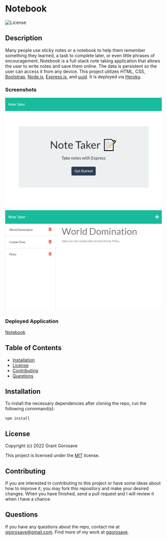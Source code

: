 # Notebook
![License](https://img.shields.io/badge/License-MIT-blue)

## Description
Many people use sticky notes or a notebook to help them remember something they learned, a task to complete later, or even little phrases of encouragement. Notebook is a full-stack note taking application that allows the user to write notes and save them online. The data is persistent so the user can access it from any device. This project utilizes HTML, CSS, [Bootstrap](https://getbootstrap.com/docs/5.2/getting-started/introduction/), [Node.js](https://nodejs.org/en/), [Express.js](https://expressjs.com/), and [uuid](https://www.npmjs.com/package/uuid). It is deployed via [Heroku](https://dashboard.heroku.com/apps).

### Screenshots
![Notebook Homepage](./public/assets/images/notebook_hp.png)

![Notebook Notes](./public/assets/images/notebook_notes.png)

### Deployed Application

[Notebook](https://ggorosave-notebook.herokuapp.com/)

## Table of Contents 

- [Installation](#installation)
- [License](#license)
- [Contributing](#contributing)
- [Questions](#questions)

## Installation

To install the necessary dependencies after cloning the repo, run the following conmmand(s):
  
```
npm install
```


## License

Copyright (c) 2022 Grant Gorosave

This project is licensed under the 	[MIT](https://github.com/ggorosave/Notebook/blob/main/LICENSE) license.

## Contributing

If you are interested in contributing to this project or have some ideas about how to improve it, you may fork this repository and make your desired changes. When you have finished, send a pull request and I will review it when I have a chance. 


## Questions

If you have any questions about the repo, contact me at [ggorosave@gmail.com](mailto:ggorosave@gmail.com). Find more of my work at [ggorosave](https://https://github.com/ggorosave).
